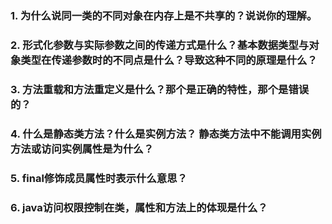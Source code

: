 ### 1. 为什么说同一类的不同对象在内存上是不共享的？说说你的理解。

### 2. 形式化参数与实际参数之间的传递方式是什么？基本数据类型与对象类型在传递参数时的不同点是什么？导致这种不同的原理是什么？

### 3. 方法重载和方法重定义是什么？那个是正确的特性，那个是错误的？

### 4. 什么是静态类方法？什么是实例方法？ 静态类方法中不能调用实例方法或访问实例属性是为什么？

### 5. final修饰成员属性时表示什么意思？

### 6. java访问权限控制在类，属性和方法上的体现是什么？